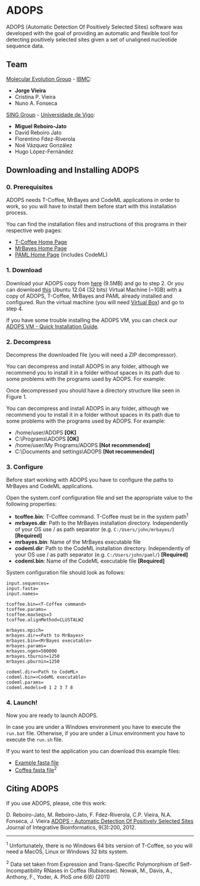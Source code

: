 # ADOPS

ADOPS (Automatic Detection Of Positively Selected Sites) software was developed with the goal of providing an automatic and flexible tool for detecting positively selected sites given a set of unaligned nucleotide sequence data.

## Team
[Molecular Evolution Group](http://evolution.ibmc.up.pt/) - [IBMC](https://www.ibmc.up.pt/):
  * **Jorge Vieira**
  * Cristina P. Vieira
  * Nuno A. Fonseca

[SING Group](http://sing-group.org/) - [Universidade de Vigo](http://www.uvigo.gal/):
  * **Miguel Reboiro-Jato**
  * David Reboiro Jato
  * Florentino Fdez-Riverola
  * Noé Vázquez González
  * Hugo López-Fernández

## Downloading and Installing ADOPS
### 0. Prerequisites
ADOPS needs T-Coffee, MrBayes and CodeML applications in order to work, so you will have to install them before start with this installation process.

You can find the installation files and instructions of this programs in their respective web pages:

  * [T-Coffee Home Page](http://www.tcoffee.org/Projects_home_page/t_coffee_home_page.html)
  * [MrBayes Home Page](http://mrbayes.sourceforge.net/)
  * [PAML Home Page](http://abacus.gene.ucl.ac.uk/software/paml.html) (includes CodeML)

### 1. Download
Download your ADOPS copy from [here](http://static.sing-group.org/ADOPS/ADOPS_v0.6.0.zip) (9.5MB) and go to step 2.
Or you can download [this](http://static.sing-group.org/ADOPS/BDBM_v0.19.2-ADOPS_v0.6.0.zip) Ubuntu 12.04 (32 bits) Virtual Machine (~1GB) with a copy of ADOPS, T-Coffee, MrBayes and PAML already installed and configured. Run the virtual machine (you will need [Virtual Box](https://www.virtualbox.org/)) and go to step 4.

If you have some trouble installing the ADOPS VM, you can check our [ADOPS VM - Quick Installation Guide](http://static.sing-group.org/ADOPS/ADOPS%20VM%20-%20Quick%20Installation%20Guide.pdf).

### 2. Decompress
Decompress the downloaded file (you will need a ZIP decompressor).

You can decompress and install ADOPS in any folder, although we recommend you to install it in a folder without spaces in its path due to some problems with the programs used by ADOPS. For example:

Once decompressed you should have a directory structure like seen in Figure 1.

You can decompress and install ADOPS in any folder, although we recommend you to install it in a folder without spaces in its path due to some problems with the programs used by ADOPS. For example:

  * /home/user/ADOPS **[OK]**
  * C:\Programs\ADOPS **[OK]**
  * /home/user/My Programs/ADOPS **[Not recommended]**
  * C:\Documents and settings\ADOPS **[Not recommended]**

### 3. Configure
Before start working with ADOPS you have to configure the paths to MrBayes and CodeML applications.

Open the system.conf configuration file and set the appropriate value to the following properties:

  * **tcoffee.bin**: T-Coffee command. T-Coffee must be in the system path<sup>1</sup>
  * **mrbayes.dir**: Path to the MrBayes installation directory. Independently of your OS use / as path separator (e.g. `C:/Users/john/mrbayes/`) **[Required]**
  * **mrbayes.bin**: Name of the MrBayes executable file
  * **codeml.dir**: Path to the CodeML installation directory. Independently of your OS use / as path separator (e.g. `C:/Users/john/paml/`) **[Required]**
  * **codeml.bin**: Name of the CodeML executable file **[Required]**

System configuration file should look as follows:

```
input.sequences=
input.fasta=
input.names=

tcoffee.bin=<T-Coffee command>
tcoffee.params=
tcoffee.maxSeqs=3
tcoffee.alignMethod=CLUSTALW2

mrbayes.mpich=
mrbayes.dir=<Path to MrBayes>
mrbayes.bin=<MrBayes executable>
mrbayes.params=
mrbayes.ngen=500000
mrbayes.tburnin=1250
mrbayes.pburnin=1250

codeml.dir=<Path to CodeML>
codeml.bin=<CodeML executable>
codeml.params=
codeml.models=0 1 2 3 7 8
```

### 4. Launch!
Now you are ready to launch ADOPS.

In case you are under a Windows environment you have to execute the `run.bat` file. Otherwise, if you are under a Linux environment you have to execute the `run.sh` file.

If you want to test the application you can download this example files:

  * [Example fasta file](http://static.sing-group.org/ADOPS/input.fasta)
  * [Coffea fasta file](http://static.sing-group.org/ADOPS/Coffea.fasta)<sup>2</sup>

## Citing ADOPS
If you use ADOPS, please, cite this work:

D. Reboiro-Jato, M. Reboiro-Jato, F. Fdez-Riverola, C.P. Vieira, N.A. Fonseca, J. Vieira
[ADOPS - Automatic Detection Of Positively Selected Sites](http://journal.imbio.de/index.php?paper_id=200)
Journal of Integrative Bioinformatics, 9(3):200, 2012.

___

<sup>1</sup> Unfortunately, there is no Windows 64 bits version of T-Coffee, so you will need a MacOS, Linux or Windows 32 bits system.

<sup>2</sup> Data set taken from Expression and Trans-Specific Polymorphism of Self-Incompatibility RNases in Coffea (Rubiaceae). Nowak, M., Davis, A., Anthony, F., Yoder, A. PloS one 6(6) (2011)

